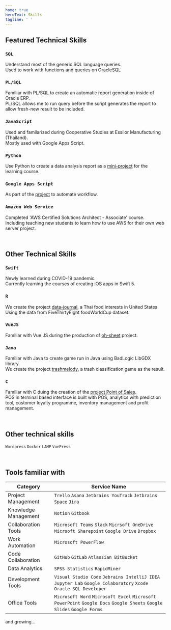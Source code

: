 ```yaml
---
home: true
heroText: Skills
tagline: ' '
---
```


## Featured Technical Skills
### `SQL`
Understand most of the generic SQL language queries.<br>
Used to work with functions and queries on OracleSQL 

### `PL/SQL`
Familiar with PL/SQL to create an automatic report generation inside of Oracle ERP.<br>
PL/SQL allows me to run query before the script generates the report to allow fresh-new result to be included.

### `JavaScript`
Used and familarized during Cooperative Studies at Essilor Manufacturing (Thailand).<br>
Mostly used with Google Apps Script. 

### `Python`
Use Python to create a data analysis report as a [mini-project](https://github.com/sagelga/PSIT_Project) for the learning course.

### `Google Apps Script`
As part of the [project](github.com) to automate workflow.

### `Amazon Web Service`
Completed 'AWS Certified Solutions Architect - Associate' course.<br>
Including teaching new students to learn how to use AWS for their own web server project.

</br>

## Other Technical Skills
### `Swift`
Newly learned during COVID-19 pandemic.<br>
Currently learning the courses of creating iOS apps in Swift 5.

### `R`
We create the project [data-journal](https://github.com/sagelga/data-journal), a Thai food interests in United States<br>
Using the data from FiveThirtyEight foodWorldCup dataset.   

### `VueJS`
Familiar with Vue JS during the production of [oh-sheet](https://github.com/sagelga/oh-sheet) project.

### `Java`
Familiar with Java to create game run in Java using BadLogic LibGDX library.<br>
We create the project [trashmelody](https://github.com/sagelga/trashmelody), a trash classification game as the result.

### `C`
Familiar with C duing the creation of the [project Point of Sales](https://github.com/sagelga/ComPro_Project).<br>
POS in terminal based interface is built with POS, analytics with prediction tool, customer loyalty programme, inventory management and profit management.

</br>

## Other technical skills
`Wordpress` `Docker` `LAMP` `VuePress`

</br>

## Tools familiar with
|Category|Service Name|
|-|-|
|Project Management|`Trello` `Asana` `Jetbrains YouTrack` `Jetbrains Space` `Jira`|
|Knowledge Management|`Notion` `Gitbook`|
|Collaboration Tools|`Microsoft Teams` `Slack` `Micrsoft OneDrive` `Micrsoft Sharepoint` `Google Drive` `Dropbox`|
|Work Automation|`Microsoft PowerFlow`|
|Code Collaboration|`GitHub` `GitLab` `Atlassian BitBucket`|
|Data Analytics|`SPSS Statistics` `RapidMiner`|
|Development Tools| `Visual Studio Code` `Jebrains IntelliJ IDEA` `Jupyter Lab` `Google Colaboratory` `Xcode` `Oracle SQL Developer`|
|Office Tools|`Microsoft Word` `Microsoft Excel` `Microsoft PowerPoint` `Google Docs` `Google Sheets` `Google Slides` `Google Forms` |

and growing...

